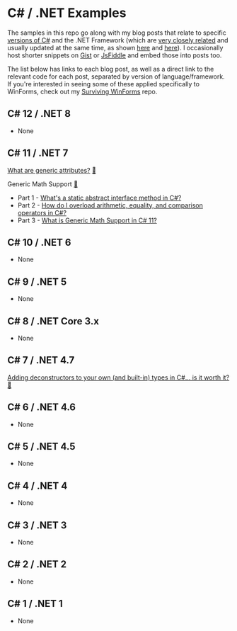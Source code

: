 # C# / .NET Examples

The samples in this repo go along with my blog posts that relate to specific [versions of C#](https://learn.microsoft.com/en-us/dotnet/csharp/whats-new/csharp-version-history) and the .NET Framework (which are [very closely related](https://learn.microsoft.com/en-us/dotnet/csharp/whats-new/relationships-between-language-and-library) and usually updated at the same time, as shown [here](https://github.com/dotnet/csharplang/blob/main/Language-Version-History.md) and [here](https://en.wikipedia.org/wiki/C_Sharp_(programming_language)#Versions)). I occasionally host shorter snippets on [Gist](https://gist.github.com/grantwinney) or [JsFiddle](https://jsfiddle.net/user/grantwinney/fiddles/) and embed those into posts too.

The list below has links to each blog post, as well as a direct link to the relevant code for each post, separated by version of language/framework. If you're interested in seeing some of these applied specifically to WinForms, check out my [Surviving WinForms](https://github.com/grantwinney/Surviving-WinForms) repo.

## C# 12 / .NET 8

- None

## C# 11 / .NET 7

[What are generic attributes?](https://grantwinney.com/what-are-generic-attributes)
[💾](https://github.com/grantwinney/CSharpDotNetExamples/tree/master/C%23%2011/GenericAttributes)

Generic Math Support [💾](https://github.com/grantwinney/CSharpDotNetExamples/tree/master/C%23%2011/GenericMathSupport)
  * Part 1 - [What's a static abstract interface method in C#?](https://grantwinney.com/whats-a-static-abstract-interface-method-in-c)
  * Part 2 - [How do I overload arithmetic, equality, and comparison operators in C#?](https://grantwinney.com/how-do-i-overload-operators-in-csharp)
  * Part 3 - [What is Generic Math Support in C# 11?](https://grantwinney.com/whats-generic-math-support-in-csharp)

## C# 10 / .NET 6

- None

## C# 9 / .NET 5

- None

## C# 8 / .NET Core 3.x

- None

## C# 7 / .NET 4.7

[Adding deconstructors to your own (and built-in) types in C#... is it worth it?](https://grantwinney.com/adding-deconstructors-in-csharp-is-it-worth-it)
[💾](https://github.com/grantwinney/CSharpDotNetExamples/tree/master/C%23%2007/DeconstructingUserDefinedTypes)

## C# 6 / .NET 4.6

- None

## C# 5 / .NET 4.5

- None

## C# 4 / .NET 4

- None

## C# 3 / .NET 3

- None

## C# 2 / .NET 2

- None

## C# 1 / .NET 1

- None
